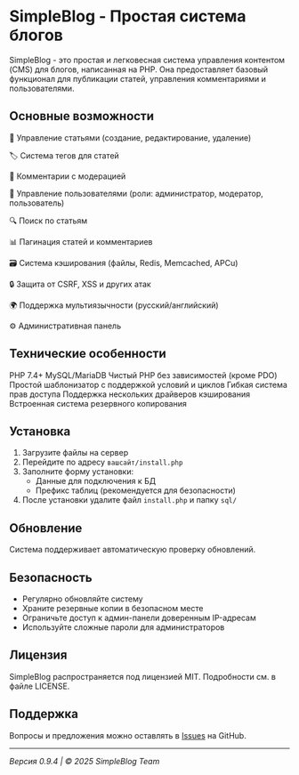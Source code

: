 # SimpleBlog - Простая система блогов

SimpleBlog - это простая и легковесная система управления контентом (CMS) для блогов, написанная на PHP. Она предоставляет базовый функционал для публикации статей, управления комментариями и пользователями.

## Основные возможности
📝 Управление статьями (создание, редактирование, удаление)

🏷️ Система тегов для статей

💬 Комментарии с модерацией

👥 Управление пользователями (роли: администратор, модератор, пользователь)

🔍 Поиск по статьям

📊 Пагинация статей и комментариев

🗃️ Система кэширования (файлы, Redis, Memcached, APCu)

🔒 Защита от CSRF, XSS и других атак

🌍 Поддержка мультиязычности (русский/английский)

⚙️ Административная панель

## Технические особенности
PHP 7.4+
MySQL/MariaDB
Чистый PHP без зависимостей (кроме PDO)
Простой шаблонизатор с поддержкой условий и циклов
Гибкая система прав доступа
Поддержка нескольких драйверов кэширования
Встроенная система резервного копирования

## Установка

1. Загрузите файлы на сервер
2. Перейдите по адресу `вашсайт/install.php`
3. Заполните форму установки:
   - Данные для подключения к БД
   - Префикс таблиц (рекомендуется для безопасности)
4. После установки удалите файл `install.php` и папку `sql/`

## Обновление

Система поддерживает автоматическую проверку обновлений. 

## Безопасность

- Регулярно обновляйте систему
- Храните резервные копии в безопасном месте
- Ограничьте доступ к админ-панели доверенным IP-адресам
- Используйте сложные пароли для администраторов

## Лицензия

SimpleBlog распространяется под лицензией MIT. Подробности см. в файле LICENSE.

## Поддержка

Вопросы и предложения можно оставлять в [Issues](https://github.com/pumba250/simpleBlog/issues) на GitHub.

---

*Версия 0.9.4 | © 2025 SimpleBlog Team*
